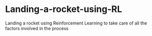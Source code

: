 # Landing-a-rocket-using-RL
Landing a rocket using Reinforcement Learning to take care of all the factors involved in the process
